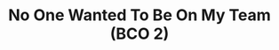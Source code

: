 ---
title: "No One Wanted To Be On My Team (BCO 2)"
episode: 6
podcast: "Polity Matters"
release_date: 2023-10-10
audio: https://overcast.fm/+BCgXKXFZ-Y
youtube: 
tags:
- BCO-2
- Polity-Matters
---